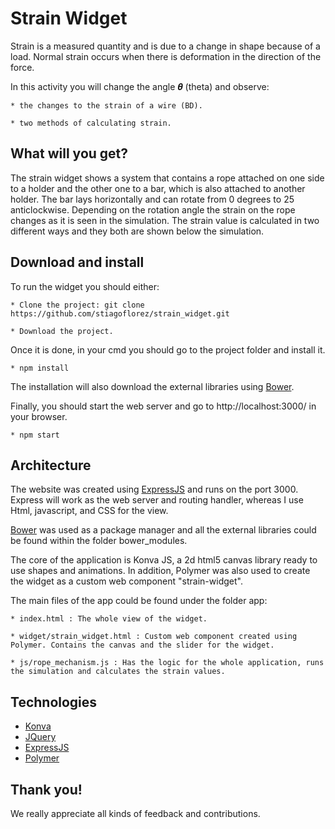# Strain Widget

Strain is a measured quantity and is due to a change in shape because of  a load. Normal strain occurs when there is deformation in the direction of the force. 

In this activity you will change the angle 𝜽 (theta) and observe:

	* the changes to the strain of a wire (BD). 
	
	* two methods of calculating strain.


## What will you get?

The strain widget shows a system that contains a rope attached on one side to a holder and the other one to a bar, which is also attached to another holder.
The bar lays horizontally and can rotate from 0 degrees to 25 anticlockwise. Depending on the rotation angle the strain on the rope changes as it is seen in the simulation.
The strain value is calculated in two different ways and they both are shown below the simulation.


## Download and install

To run the widget you should either:
	
	* Clone the project: git clone https://github.com/stiagoflorez/strain_widget.git

	* Download the project.

Once it is done, in your cmd you should go to the project folder and install it.
	
	* npm install

The installation will also download the external libraries using [Bower](https://www.npmjs.com/package/bower).

Finally, you should start the web server and go to http://localhost:3000/ in your browser.

	* npm start


## Architecture

The website was created using [ExpressJS](http://expressjs.com/es/) and runs on the port 3000. Express will work as the web server and routing handler, whereas I use Html, javascript, and CSS for the view.

[Bower](https://www.npmjs.com/package/bower) was used as a package manager and all the external libraries could be found within the folder bower_modules.

The core of the application is Konva JS, a 2d html5 canvas library ready to use shapes and animations. In addition, Polymer was also used to create the widget as a custom web component "strain-widget".

The main files of the app could be found under the folder app:

	* index.html : The whole view of the widget.
	
	* widget/strain_widget.html : Custom web component created using Polymer. Contains the canvas and the slider for the widget.

	* js/rope_mechanism.js : Has the logic for the whole application, runs the simulation and calculates the strain values.


## Technologies

* [Konva](https://konvajs.github.io/)
* [JQuery](https://jquery.com/)
* [ExpressJS](http://expressjs.com/es/)
* [Polymer](https://www.polymer-project.org/)


## Thank you!

We really appreciate all kinds of feedback and contributions.


